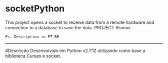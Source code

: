 # socketPython
This project opens a socket to receive data from a remote hardware and connection to a database to save the data. PROJECT Sismov. 

    Ps. Description in PT-BR
------------------------------------------------------------------------
#Descrição
Desenvolvido em Python v2.7.12 utilizando como base a biblioteca Curses e socket.
